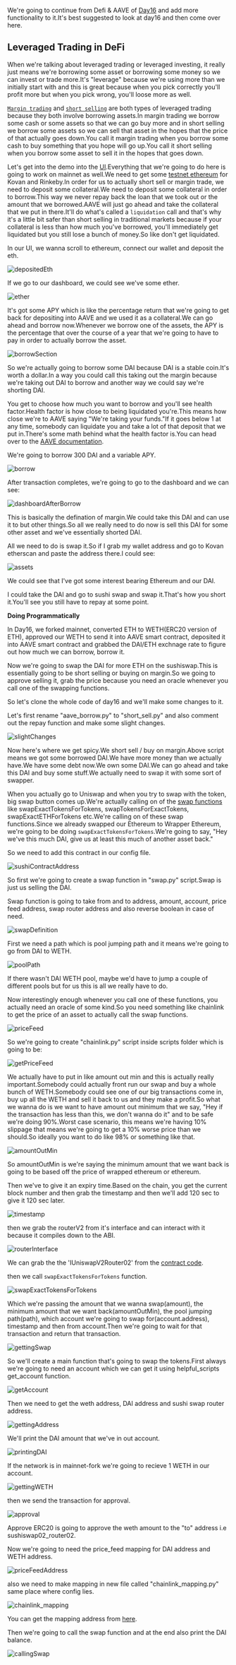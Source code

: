 We're going to continue from Defi & AAVE of [Day16](https://github.com/spo0ds/Journey-to-become-a-Blockchain-Engineer/blob/main/Day16/Day16.md) and add more functionality to it.It's best suggested to look at day16 and then come over here.

## Leveraged Trading in DeFi 

When we're talking about leveraged trading or leveraged investing, it really just means we're borrowing some asset or borrowing some money so we can invest or trade more.It's "leverage" because we're using more than we initially start with and this is great because when you pick correctly you'll profit more but when you pick wrong, you'll loose more as well.

[`Margin trading`](https://www.wealthwithin.com.au/learning-centre/leveraged-trading/leverage-trading-the-pros-and-cons) and [`short selling`](https://www.investopedia.com/terms/s/shortselling.asp) are both types of leveraged trading because they both involve borrowing assets.In margin trading we borrow some cash or some assets so that we can go buy more and in short selling we borrow some assets so we can sell that asset in the hopes that the price of that actually goes down.You call it margin trading when you borrow some cash to buy something that you hope will go up.You call it short selling when you borrow some asset to sell it in the hopes that goes down.

Let's get into the demo into the [UI](https://staging.aave.com/).Everything that we're going to do here is going to work on mainnet as well.We need to get some [testnet ethereum](https://docs.chain.link/docs/link-token-contracts/) for Kovan and Rinkeby.In order for us to actually short sell or margin trade, we need to deposit some collateral.We need to deposit some collateral in order to borrow.This way we never repay back the loan that we took out or the amount that we borrowed.AAVE will just go ahead and take the collateral that we put in there.It'll do what's called a `liquidation` call and that's why it's a little bit safer than short selling in traditional markets because if your collateral is less than how much you've borrowed, you'll immediately get liquidated but you still lose a bunch of money.So like don't get liquidated.

In our UI, we wanna scroll to ethereum, connect our wallet and deposit the eth.

![depositedEth](Images/m30.png)

If we go to our dashboard, we could see we've some ether.

![ether](Images/m31.png)

It's got some APY which is like the percentage return that we're going to get back for depositing into AAVE and we used it as a collateral.We can go ahead and borrow now.Whenever we borrow one of the assets, the APY is the percentage that over the course of a year that we're going to have to pay in order to actually borrow the asset.

![borrowSection](Images/m32.png)

So we're actually going to borrow some DAI because DAI is a stable coin.It's worth a dollar.In a way you could call this taking out the margin because we're taking out DAI to borrow and another way we could say we're shorting DAI.

You get to choose how much you want to borrow and you'll see health factor.Health factor is how close to being liquidated you're.This means how close we're to AAVE saying "We're taking your funds."If it goes below 1 at any time, somebody can liquidate you and take a lot of that deposit that we put in.There's some math behind what the health factor is.You can head over to the [AAVE documentation](https://docs.aave.com/faq/borrowing).

We're going to borrow 300 DAI and a variable APY.

![borrow](Images/m33.png)

After transaction completes, we're going to go to the dashboard and we can see:

![dashboardAfterBorrow](Images/m34.png)

This is basically the defination of margin.We could take this DAI and can use it to but other things.So all we really need to do now is sell this DAI for some other asset and we've essentially shorted DAI.

All we need to do is swap it.So if I grab my wallet address and go to Kovan etherscan and paste the address there.I could see:

![assets](Images/m35.png)

We could see that I've got some interest bearing Ethereum and our DAI.

I could take the DAI and go to sushi swap and swap it.That's how you short it.You'll see you still have to repay at some point.

**Doing Programmatically**
 
In Day16, we forked mainnet, converted ETH to WETH(ERC20 version of ETH), approved our WETH to send it into AAVE smart contract, deposited it into AAVE smart contract and grabbed the DAI/ETH exchnage rate to figure out how much we can borrow, borrow it.

Now we're going to swap the DAI for more ETH on the sushiswap.This is essentially going to be short selling or buying on margin.So we going to approve selling it, grab the price because you need an oracle whenever you call one of the swapping functions.

So let's clone the whole code of day16 and we'll make some changes to it.

Let's first rename "aave_borrow.py" to "short_sell.py" and also comment out the repay function and make some slight changes.

![slightChanges](Images/m36.png)

Now here's where we get spicy.We short sell / buy on margin.Above script means we got some borrowed DAI.We have more money than we actually have.We have some debt now.We own some DAI.We can go ahead and take this DAI and buy some stuff.We actually need to swap it with some sort of swapper.

When you actually go to Uniswap and when you try to swap with the token, big swap button comes up.We're actually calling on of the [swap functions](https://etherscan.io/address/0xd9e1cE17f2641f24aE83637ab66a2cca9C378B9F#writeContract) like swapExactTokensForTokens, swapTokensForExactTokens, swapExactETHForTokens etc.We're calling on of these swap functions.Since we already swapped our Ethereum to Wrapper Ethereum, we're going to be doing `swapExactTokensForTokens`.We're going to say, "Hey we've this much DAI, give us at least this much of another asset back."

So we need to add this contract in our config file.

![sushiContractAddress](Images/m37.png)

So first we're going to create a swap function in "swap.py" script.Swap is just us selling the DAI.

Swap function is going to take from and to address, amount, account, price feed address, swap router address and also reverse boolean in case of need.

![swapDefinition](Images/m38.png)

First we need a path which is pool jumping path and it means we're going to go from DAI to WETH.

![poolPath](Images/m39.png)

If there wasn't DAI WETH pool, maybe we'd have to jump a couple of different pools but for us this is all we really have to do.

Now interestingly enough whenever you call one of these functions, you actually need an oracle of some kind.So you need something like chainlink to get the price of an asset to actually call the swap functions.

![priceFeed](Images/m40.png)

So we're going to create "chainlink.py" script inside scripts folder which is going to be:

![getPriceFeed](Images/m54.png)

We actually have to put in like amount out min and this is actually really important.Somebody could actually front run our swap and buy a whole bunch of WETH.Somebody could see one of our big transactions come in, buy up all the WETH and sell it back to us and they make a profit.So what we wanna do is we want to have amount out minimum that we say, "Hey if the transaction has less than this, we don't wanna do it" and to be safe we're doing 90%.Worst case scenario, this means we're having 10% slippage that means we're going to get a 10% worse price than we should.So ideally you want to do like 98% or something like that.

![amountOutMin](Images/m41.png)

So amountOutMin is we're saying the minimum amount that we want back is going to be based off the price of wrapped ethereum or ethereum.

Then we've to give it an expiry time.Based on the chain, you get the current block number and then grab the timestamp and then we'll add 120 sec to give it 120 sec later.

![timestamp](Images/m42.png)

then we grab the routerV2 from it's interface and can interact with it because it compiles down to the ABI.

![routerInterface](Images/m43.png)

We can grab the the 'IUniswapV2Router02' from the [contract code](https://etherscan.io/address/0xd9e1cE17f2641f24aE83637ab66a2cca9C378B9F#code).

then we call `swapExactTokensForTokens` function.

![swapExactTokensForTokens](Images/m44.png)

Which we're passing the amount that we wanna swap(amount), the minimum amount that we want back(amountOutMin), the pool jumping path(path), which account we're going to swap for(account.address), timestamp and then from account.Then we're going to wait for that transaction and return that transaction.

![gettingSwap](Images/m45.png)

So we'll create a main function that's going to swap the tokens.First always we're going to need an account which we can get it using helpful_scripts get_account function.

![getAccount](Images/m46.png)

Then we need to get the weth address, DAI address and sushi swap router address.

![gettingAddress](Images/m47.png)

We'll print the DAI amount that we've in out account.

![printingDAI](Images/m48.png)

If the network is in mainnet-fork we're going to recieve 1 WETH in our account.

![gettingWETH](Images/m49.png)

then we send the transaction for approval.

![approval](Images/m50.png)

Approve ERC20 is going to approve the weth amount to the "to" address i.e sushiswap02_router02.

Now we're going to need the price_feed mapping for DAI address and WETH address.

![priceFeedAddress](Images/m51.png)

also we need to make mapping in new file called "chainlink_mapping.py" same place where config lies.

![chainlink_mapping](Images/m52.png)

You can get the mapping address from [here](https://data.chain.link/ethereum/mainnet/stablecoins/dai-eth).

Then we're going to call the swap function and at the end also print the DAI balance.

![callingSwap](Images/m53.png)


 




